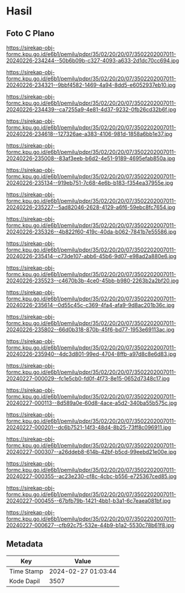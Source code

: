 # Hasil

## Foto C Plano

https://sirekap-obj-formc.kpu.go.id/e6b1/pemilu/pdpr/35/02/20/20/07/3502202007011-20240226-234244--50b6b09b-c327-4093-a633-2d1dc70cc694.jpg

https://sirekap-obj-formc.kpu.go.id/e6b1/pemilu/pdpr/35/02/20/20/07/3502202007011-20240226-234321--9bbf4582-1469-4a94-8dd5-e6052937eb10.jpg

https://sirekap-obj-formc.kpu.go.id/e6b1/pemilu/pdpr/35/02/20/20/07/3502202007011-20240226-234439--ca7255a9-4e81-4d37-9232-0fb26cd32b6f.jpg

https://sirekap-obj-formc.kpu.go.id/e6b1/pemilu/pdpr/35/02/20/20/07/3502202007011-20240226-234618--127326ae-a383-4106-981d-1858a6bb1e37.jpg

https://sirekap-obj-formc.kpu.go.id/e6b1/pemilu/pdpr/35/02/20/20/07/3502202007011-20240226-235008--83af3eeb-b6d2-4e51-9189-4695efab850a.jpg

https://sirekap-obj-formc.kpu.go.id/e6b1/pemilu/pdpr/35/02/20/20/07/3502202007011-20240226-235134--919eb751-7c68-4e6b-b183-f354ea37955e.jpg

https://sirekap-obj-formc.kpu.go.id/e6b1/pemilu/pdpr/35/02/20/20/07/3502202007011-20240226-235227--5ad82046-2628-4129-a6f6-59ebc8fc7654.jpg

https://sirekap-obj-formc.kpu.go.id/e6b1/pemilu/pdpr/35/02/20/20/07/3502202007011-20240226-235326--4b822f60-419c-40da-b062-7841b7e55586.jpg

https://sirekap-obj-formc.kpu.go.id/e6b1/pemilu/pdpr/35/02/20/20/07/3502202007011-20240226-235414--c73de107-abb6-45b6-9d07-e98ad2a880e6.jpg

https://sirekap-obj-formc.kpu.go.id/e6b1/pemilu/pdpr/35/02/20/20/07/3502202007011-20240226-235523--c4670b3b-4ce0-45bb-b980-2263b2a2bf20.jpg

https://sirekap-obj-formc.kpu.go.id/e6b1/pemilu/pdpr/35/02/20/20/07/3502202007011-20240226-235614--0d55c45c-c369-4fa4-afa9-9d8ac201b36c.jpg

https://sirekap-obj-formc.kpu.go.id/e6b1/pemilu/pdpr/35/02/20/20/07/3502202007011-20240226-235802--66d0b318-870b-45f6-bd77-1953e69113ac.jpg

https://sirekap-obj-formc.kpu.go.id/e6b1/pemilu/pdpr/35/02/20/20/07/3502202007011-20240226-235940--4dc3d801-99ed-4704-8ffb-a97d8c8e6d83.jpg

https://sirekap-obj-formc.kpu.go.id/e6b1/pemilu/pdpr/35/02/20/20/07/3502202007011-20240227-000029--fc1e5cb0-fd0f-4f73-8e15-0652d7348c17.jpg

https://sirekap-obj-formc.kpu.go.id/e6b1/pemilu/pdpr/35/02/20/20/07/3502202007011-20240227-000113--8d589a0e-60d8-4ace-a5d2-340ba55b575c.jpg

https://sirekap-obj-formc.kpu.go.id/e6b1/pemilu/pdpr/35/02/20/20/07/3502202007011-20240227-000201--dc6b7521-14f3-48d4-8b25-73ff8c096911.jpg

https://sirekap-obj-formc.kpu.go.id/e6b1/pemilu/pdpr/35/02/20/20/07/3502202007011-20240227-000307--a26ddeb8-614b-42bf-b5cd-99eebd21e00e.jpg

https://sirekap-obj-formc.kpu.go.id/e6b1/pemilu/pdpr/35/02/20/20/07/3502202007011-20240227-000355--ac23e230-cf8c-4cbc-b556-e725367ced85.jpg

https://sirekap-obj-formc.kpu.go.id/e6b1/pemilu/pdpr/35/02/20/20/07/3502202007011-20240227-000455--67bfb79b-1421-4bb1-b3a1-6c7eaea081bf.jpg

https://sirekap-obj-formc.kpu.go.id/e6b1/pemilu/pdpr/35/02/20/20/07/3502202007011-20240227-000627--cfb92c75-532e-44b9-b1a2-5530c78b61f8.jpg


## Metadata

| Key        | Value               |
| ---------- | ------------------- |
| Time Stamp | 2024-02-27 01:03:44 |
| Kode Dapil | 3507                |



